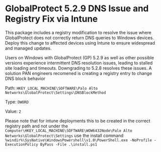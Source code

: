 #  GlobalProtect 5.2.9 DNS Issue and Registry Fix via Intune
This package includes a registry modification to resolve the issue where GlobalProtect does not correctly return DNS queries to Windows devices. Deploy this change to affected devices using Intune to ensure widespread and managed updates. 

 Users on Windows with GlobalProtect (GP) 5.2.9 as well as other possible versions experience intermittent DNS resolution issues, leading to stalled site loading and timeouts. Downgrading to 5.2.8 resolves these issues. A solution PAN engineers recomened is creating a registry entry to change DNS block behavior


Path: `HKEY_LOCAL_MACHINE\SOFTWARE\Palo Alto Networks\GlobalProtect\Settings\DNSBlockMethod`

Type: `DWORD`

Value: `2`

Please note that for intune deployments this to be created in the correct registry path and not under the `Computer\HKEY_LOCAL_MACHINE\SOFTWARE\WOW6432Node\Palo Alto Networks\GlobalProtect\Settings` use the install command `%windir%\SysNative\WindowsPowershell\v1.0\PowerShell.exe -NoProfile -ExecutionPolicy ByPass -File .\install.ps1`

